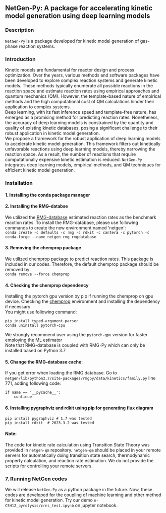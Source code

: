 ## NetGen-Py: A package for accelerating kinetic model generation using deep learning models
### Description
`NetGen-Py` is a package developed for kinetic model generation of gas-phase reaction systems.
### Introduction
Kinetic models are fundamental for reactor design and process optimization. Over the years, 
various methods and software packages have been developed to explore complex reaction systems
and generate kinetic models. These methods typically enumerate all possible reactions in the
reaction space and estimate reaction rates using empirical approaches and quantum mechanics (QM).
However, the template-based nature of empirical methods and the high computational cost of QM
calculations hinder their application to complex systems.   
Deep learning, with its fast inference speed and template-free nature, has emerged as a promising
method for predicting reaction rates. Nonetheless, the accuracy of deep learning models is 
constrained by the quantity and quality of existing kinetic databases, posing a significant 
challenge to their robust application in kinetic model generation.  
We propose a framework for the robust application of deep learning models to accelerate kinetic
model generation. This framework filters out kinetically unfavorable reactions using deep learning
models, thereby narrowing the reaction space. As a result, the number of reactions that require 
computationally expensive kinetic estimation is reduced. `NetGen-Py` integrates deep learning models,
empirical methods, and QM techniques for efficient kinetic model generation.
### Installation
#### 1. Installing the conda package manager
#### 2. Installing the RMG-databse  
We utilized the [RMG-database](https://github.com/ReactionMechanismGenerator/RMG-database) estimated reaction rates
as the benchmark reaction rates. To install the RMG-database, please use following
commands to create the new environment named 'netgen':  
```conda create -c defaults -c rmg -c rdkit -c cantera -c pytorch -c conda-forge --name netgen rmg rmgdatabase```  
#### 3. Removing the chemprop package  
We utilized [chemprop](https://github.com/chemprop/chemprop/tree/v1.7.1) package to predict reaction rates. This package
is included in our codes. Therefore, the default chemprop package should be removed by:  
```conda remove --force chemprop```

#### 4. Checking the chemprop dependency
Installing the pytorch gpu version by pip if running the chemprop on gpu device. 
Checking the [chemprop](https://github.com/chemprop/chemprop/tree/v1.7.1) environment and installing the dependency if necessary  
You might use following command:
```
pip install typed-argument-parser  
conda uninstall pytorch-cpu  
```
We strongly recommend user using the `pytorch-gpu` version for faster employing the ML estimator  
Note that RMG-database is coupled with RMG-Py which can only be installed based on Python 3.7

#### 5. Change the RMG-database cache:  
If you get error when loading the RMG database. Go to  
```netgen/lib/python3.7/site-packages/rmgpy/data/kinetics/family.py```
line 771, adding following code:  
```
if name == '__pycache__':
    continue
```

#### 6. Installing pygraphviz and rdkit using pip for generating flux diagram
```
pip install pygraphviz # 1.7 was tested
pip install rdkit  # 2023.3.2 was tested
```
#### Note:
The code for kinetic rate calculation using Transition State Theory was provided in `netgen-qm` repository.
`netgen-qm` should be placed in your remote servers for automatically doing transition state search, 
thermodynamic property calculation, and reaction rate estimation. We do not provide the scripts for 
controlling your remote servers.

### 7. Running NetGen codes
We will release `NetGen-Py` as a python package in the future. Now, these codes are developed for the coupling of machine learning and 
other method for kinetic model generation. Try our demo `n-C5H12_pyrolysis/crns_test.ipynb` on jupyter notebook.
